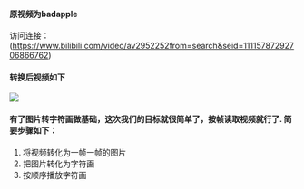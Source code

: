 #### 原视频为badapple
访问连接：(https://www.bilibili.com/video/av2952252from=search&seid=11115787292706866762)

#### 转换后视频如下
![](http://po4tl1gtx.bkt.clouddn.com/Fk_dcjlRJtDCNv3m4b2CG0rLERSm)

#### 有了图片转字符画做基础，这次我们的目标就很简单了，按帧读取视频就行了. 简要步骤如下：
1. 将视频转化为一帧一帧的图片
2. 把图片转化为字符画
3. 按顺序播放字符画
